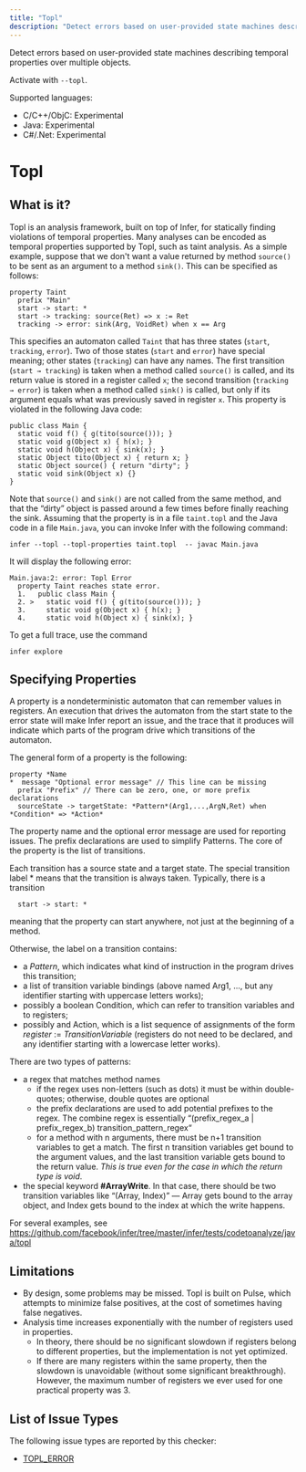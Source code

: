 ```yaml
---
title: "Topl"
description: "Detect errors based on user-provided state machines describing temporal properties over multiple objects."
---
```


Detect errors based on user-provided state machines describing temporal properties over multiple objects.

Activate with `--topl`.

Supported languages:
- C/C++/ObjC: Experimental
- Java: Experimental
- C#/.Net: Experimental

# Topl

## What is it?

Topl is an analysis framework, built on top of Infer, for statically finding violations of temporal properties. Many analyses can be encoded as temporal properties supported by Topl, such as taint analysis. As a simple example, suppose that we don't want a value returned by method `source()` to be sent as an argument to a method `sink()`. This can be specified as follows:

```
property Taint
  prefix "Main"
  start -> start: *
  start -> tracking: source(Ret) => x := Ret
  tracking -> error: sink(Arg, VoidRet) when x == Arg
```

This specifies an automaton called `Taint` that has three states (`start`, `tracking`, `error`). Two of those states (`start` and `error`) have special meaning; other states (`tracking`) can have any names. The first transition (`start → tracking`) is taken when a method called `source()` is called, and its return value is stored in a register called `x`; the second transition (`tracking → error`) is taken when a method called `sink()` is called, but only if its argument equals what was previously saved in register `x`.
This property is violated in the following Java code:

```
public class Main {
  static void f() { g(tito(source())); }
  static void g(Object x) { h(x); }
  static void h(Object x) { sink(x); }
  static Object tito(Object x) { return x; }
  static Object source() { return "dirty"; }
  static void sink(Object x) {}
}
```

Note that `source()` and `sink()` are not called from the same method, and that the “dirty” object is passed around a few times before finally reaching the sink. Assuming that the property is in a file `taint.topl` and the Java code in a file `Main.java`, you can invoke Infer with the following command:

```
infer --topl --topl-properties taint.topl  -- javac Main.java
```

It will display the following error:

```
Main.java:2: error: Topl Error
  property Taint reaches state error.
  1.   public class Main {
  2. >   static void f() { g(tito(source())); }
  3.     static void g(Object x) { h(x); }
  4.     static void h(Object x) { sink(x); }
```

To get a full trace, use the command

```
infer explore
```

## Specifying Properties

A property is a nondeterministic automaton that can remember values in registers. An execution that drives the automaton from the start state to the error state will make Infer report an issue, and the trace that it produces will indicate which parts of the program drive which transitions of the automaton.

The general form of a property is the following:

```
property *Name
*  message "Optional error message" // This line can be missing
  prefix "Prefix" // There can be zero, one, or more prefix declarations
  sourceState -> targetState: *Pattern*(Arg1,...,ArgN,Ret) when *Condition* => *Action*
```

The property name and the optional error message are used for reporting issues. The prefix declarations are used to simplify Patterns. The core of the property is the list of transitions.

Each transition has a source state and a target state. The special transition label * means that the transition is always taken. Typically, there is a transition

```
  start -> start: *
```

meaning that the property can start anywhere, not just at the beginning of a method.

Otherwise, the label on a transition contains:

* a *Pattern*, which indicates what kind of instruction in the program drives this transition;
* a list of transition variable bindings (above named Arg1, ..., but any identifier starting with uppercase letters works);
* possibly a boolean Condition, which can refer to transition variables and to registers;
* possibly and Action, which is a list sequence of assignments of the form *register* := *TransitionVariable* (registers do not need to be declared, and any identifier starting with a lowercase letter works).

There are two types of patterns:

* a regex that matches method names
    * if the regex uses non-letters (such as dots) it must be within double-quotes; otherwise, double quotes are optional
    * the prefix declarations are used to add potential prefixes to the regex. The combine regex is essentially “(prefix_regex_a | prefix_regex_b) transition_pattern_regex“
    * for a method with n arguments, there must be n+1 transition variables to get a match. The first n transition variables get bound to the argument values, and the last transition variable gets bound to the return value. *This is true even for the case in which the return type is void*.
* the special keyword **#ArrayWrite**. In that case, there should be two transition variables like “(Array, Index)” — Array gets bound to the array object, and Index gets bound to the index at which the write happens.

For several examples, see https://github.com/facebook/infer/tree/master/infer/tests/codetoanalyze/java/topl

## Limitations

* By design, some problems may be missed. Topl is built on Pulse, which attempts to minimize false positives, at the cost of sometimes having false negatives.
* Analysis time increases exponentially with the number of registers used in properties.
    * In theory, there should be no significant slowdown if registers belong to different properties, but the implementation is not yet optimized.
    * If there are many registers within the same property, then the slowdown is unavoidable (without some significant breakthrough). However, the maximum number of registers we ever used for one practical property was 3.


## List of Issue Types

The following issue types are reported by this checker:
- [TOPL_ERROR](/docs/all-issue-types#topl_error)
